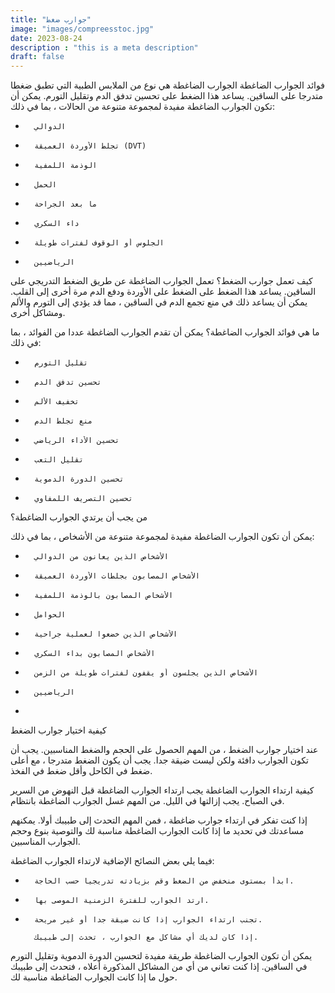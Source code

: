 ```yaml
---
title: "جوارب ضغط"
image: "images/compreesstoc.jpg"
date: 2023-08-24
description : "this is a meta description"
draft: false
---
```



فوائد الجوارب الضاغطة
الجوارب الضاغطة هي نوع من الملابس الطبية التي تطبق ضغطا متدرجا على الساقين. يساعد هذا الضغط على تحسين تدفق الدم وتقليل التورم. يمكن أن تكون الجوارب الضاغطة مفيدة لمجموعة متنوعة من الحالات ، بما في ذلك:

* 		الدوالي
* 		تجلط الأوردة العميقة (DVT)
* 		الوذمة اللمفية
* 		الحمل
* 		ما بعد الجراحة
* 		داء السكري
* 		الجلوس أو الوقوف لفترات طويلة
* 		الرياضيين

كيف تعمل جوارب الضغط؟
تعمل الجوارب الضاغطة عن طريق الضغط التدريجي على الساقين. يساعد هذا الضغط على الضغط على الأوردة ودفع الدم مرة أخرى إلى القلب. يمكن أن يساعد ذلك في منع تجمع الدم في الساقين ، مما قد يؤدي إلى التورم والألم ومشاكل أخرى.


ما هي فوائد الجوارب الضاغطة؟
يمكن أن تقدم الجوارب الضاغطة عددا من الفوائد ، بما في ذلك:

* 		تقليل التورم
* 		تحسين تدفق الدم
* 		تخفيف الألم
* 		منع تجلط الدم
* 		تحسين الأداء الرياضي
* 		تقليل التعب
* 		تحسين الدورة الدموية
* 		تحسين التصريف اللمفاوي

من يجب أن يرتدي الجوارب الضاغطة؟

يمكن أن تكون الجوارب الضاغطة مفيدة لمجموعة متنوعة من الأشخاص ، بما في ذلك:


* 		الأشخاص الذين يعانون من الدوالي
* 		الأشخاص المصابون بجلطات الأوردة العميقة
* 		الأشخاص المصابون بالوذمة اللمفية
* 		الحوامل
* 		الأشخاص الذين خضعوا لعملية جراحية
* 		الأشخاص المصابون بداء السكري
* 		الأشخاص الذين يجلسون أو يقفون لفترات طويلة من الزمن
* 		الرياضيين
* 
كيفية اختيار جوارب الضغط

عند اختيار جوارب الضغط ، من المهم الحصول على الحجم والضغط المناسبين. يجب أن تكون الجوارب دافئة ولكن ليست ضيقة جدا. يجب أن يكون الضغط متدرجا ، مع أعلى ضغط في الكاحل وأقل ضغط في الفخذ.

كيفية ارتداء الجوارب الضاغطة
يجب ارتداء الجوارب الضاغطة قبل النهوض من السرير في الصباح. يجب إزالتها في الليل. من المهم غسل الجوارب الضاغطة بانتظام.

إذا كنت تفكر في ارتداء جوارب ضاغطة ، فمن المهم التحدث إلى طبيبك أولا. يمكنهم مساعدتك في تحديد ما إذا كانت الجوارب الضاغطة مناسبة لك والتوصية بنوع وحجم الجوارب المناسبين.

فيما يلي بعض النصائح الإضافية لارتداء الجوارب الضاغطة:
* 		ابدأ بمستوى منخفض من الضغط وقم بزيادته تدريجيا حسب الحاجة.
* 		ارتد الجوارب للفترة الزمنية الموصى بها.
* 		تجنب ارتداء الجوارب إذا كانت ضيقة جدا أو غير مريحة.

		إذا كان لديك أي مشاكل مع الجوارب ، تحدث إلى طبيبك.
يمكن أن تكون الجوارب الضاغطة طريقة مفيدة لتحسين الدورة الدموية وتقليل التورم في الساقين. إذا كنت تعاني من أي من المشاكل المذكورة أعلاه ، فتحدث إلى طبيبك حول ما إذا كانت الجوارب الضاغطة مناسبة لك.

